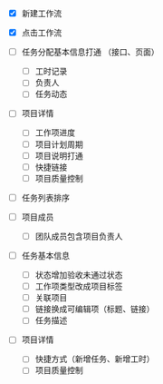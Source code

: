 - [x] 新建工作流

- [x] 点击工作流


- [ ] 任务分配基本信息打通 （接口、页面）
  - [ ] 工时记录
  - [ ] 负责人
  - [ ] 任务动态
  
- [ ] 项目详情
  - [ ] 工作项进度
  - [ ] 项目计划周期
  - [ ] 项目说明打通
  - [ ] 快捷链接
  - [ ] 项目质量控制
- [ ] 任务列表排序



- [ ] 项目成员
  - [ ] 团队成员包含项目负责人
- [ ] 任务基本信息
  - [ ] 状态增加验收未通过状态
  - [ ] 工作项类型改成项目标签
  - [ ] 关联项目
  - [ ] 链接换成可编辑项（标题、链接）
  - [ ] 任务描述
- [ ] 项目详情
  - [ ] 快捷方式（新增任务、新增工时）
  - [ ] 项目质量控制